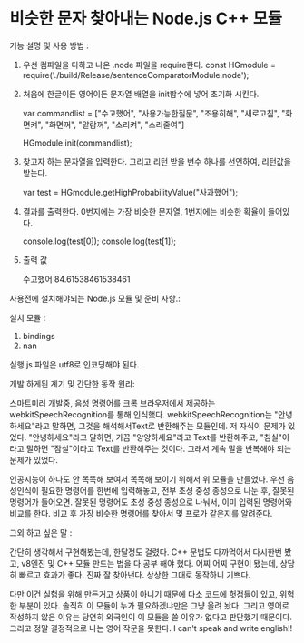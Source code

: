 # 비슷한 문자 찾아내는 Node.js C++ 모듈


기능 설명 및 사용 방법 :

1. 우선 컴파일을 다하고 나온 .node 파일을 require한다.
    const HGmodule = require('./build/Release/sentenceComparatorModule.node');

2. 처음에 한글이든 영어이든 문자열 배열을 init함수에 넣어 초기화 시킨다.

    var commandlist = ["수고했어", "사용가능한질문", "조용히해", "새로고침",
    "화면켜", "화면꺼", "알람꺼", "소리켜", "소리줄여"]
    
    HGmodule.init(commandlist);
    
3. 찾고자 하는 문자열을 입력한다. 그리고 리턴 받을 변수 하나를 선언하여, 리턴값을 받는다.

    var test = HGmodule.getHighProbabilityValue("사과했어");

4. 결과를 출력한다. 0번지에는 가장 비슷한 문자열, 1번지에는 비슷한 확율이 들어있다.

    console.log(test[0]);
    console.log(test[1]);
    
5. 출력 값

    수고했어
    84.61538461538461





사용전에 설치해야되는 Node.js 모듈 및 준비 사항.:
  
  설치 모듈 :
  1. bindings
  2. nan

  실행 js 파일은 utf8로 인코딩해야 된다.




개발 하게된 계기 및 간단한 동작 원리:

스마트미러 개발중, 음성 명령어를 크롬 브라우저에서 제공하는 webkitSpeechRecognition를 통해 인식했다. webkitSpeechRecognition는 "안녕하세요"라고 말하면, 그것을 해석해서Text로 반환해주는 모듈인데. 저 자식이 문제가 있었다.
"안녕하세요"라고 말하면, 가끔 "양양하세요"라고 Text를 반환해주고, "침실"이라고 말하면 "잠실"이라고 Text를 반환해주는 것이다. 그래서 계속 말을 반복해야 되는 문제가 있었다.

인공지능이 하나도 안 똑똑해 보여서 똑똑해 보이기 위해서 위 모듈을 만들었다.
우선 음성인식이 필요한 명령어를 한번에 입력해놓고, 전부 초성 중성 종성으로 나눈 후, 잘못된 명령어가 들어오면.
잘못된 명령어도 초성 중성 종성으로 나눠서, 이미 입력된 명령어와 비교를 한다.
비교 후 가장 비슷한 명령어를 찾아서 몇 프로가 같은지를 알려준다.



그외 하고 싶은 말 :

간단히 생각해서 구현해봤는데, 한달정도 걸렸다.
C++ 문법도 다까먹어서 다시한번 봤고, v8엔진 및 C++ 모듈 만드는 법을 다 공부 해야 했다.
어찌 어찌 구현이 됐는데, 상당히 빠르고 효과가 좋다.
진짜 잘 찾아낸다. 상상한 그대로 동작하니 기쁘다.

다만 이건 실험을 위해 만든거고 상품이 아니기 때문에 다소 코드에 헛점들이 있고, 위험한 부분이 있다.
솔직히 이 모듈이 누가 필요하겠냐만은 그냥 올려 놨다.
그리고 영어로 작성하지 않은 이유는 당연히 외국인이 이 모듈을 쓸 이유가 없다고 판단했기 때문이다.
그리고 정말 결정적으로 나는 영어 작문을 못한다.
I can't speak and write english!!


